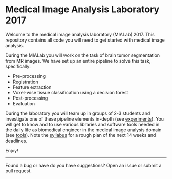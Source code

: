 # Medical Image Analysis Laboratory 2017

Welcome to the medical image analysis laboratory (MIALab) 2017.
This repository contains all code you will need to get started with medical image analysis.

During the MIALab you will work on the task of brain tumor segmentation from MR images.
We have set up an entire pipeline to solve this task, specifically:

- Pre-processing
- Registration
- Feature extraction
- Voxel-wise tissue classification using a decision forest
- Post-processing
- Evaluation

During the laboratory you will team up in groups of 2-3 students and investigate one of these pipeline elements in-depth (see [experiments](experiments.md)).
You will get to know and to use various libraries and software tools needed in the daily life as biomedical engineer in the medical image analysis domain (see [tools](tools.md)).
Note the [syllabus](syllabus.md) for a rough plan of the next 14 weeks and deadlines.

Enjoy!

----

Found a bug or have do you have suggestions? Open an issue or submit a pull request.